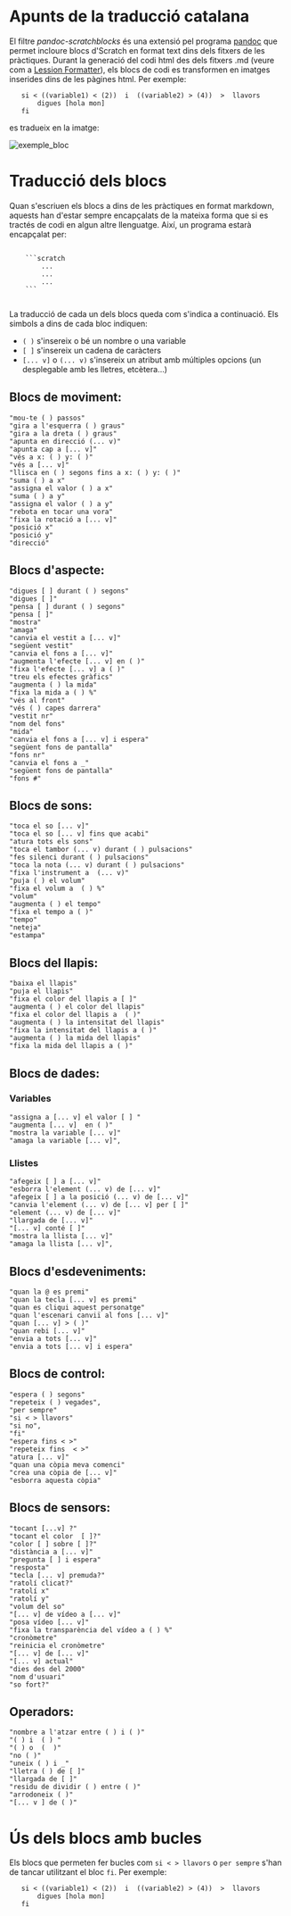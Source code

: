 # Apunts de la traducció catalana

El filtre *pandoc-scratchblocks* és una extensió pel programa [pandoc](www.pandoc.org) que permet incloure blocs d'Scratch en format text dins 
dels fitxers de les pràctiques. Durant la generació del codi html des dels fitxers .md (veure com a [Lession Formatter](https://github.com/codeclubcat/lesson_format)), els blocs de codi es transformen en imatges inserides dins de les pàgines html. Per exemple:

```scratch
   si < ((variable1) < (2))  i  ((variable2) > (4))  >  llavors
	   digues [hola mon]
   fi
```

es tradueix en la imatge:

![exemple_bloc](exemple_bloc.png)


# Traducció dels blocs

Quan s'escriuen els blocs a dins de les pràctiques en format markdown, aquests han d'estar sempre encapçalats de la mateixa forma que si es tractés de codi en algun altre llenguatge. Així, un programa estarà encapçalat per:

```

	```scratch
		...
		...
		...
	```
  
```

La traducció de cada un dels blocs queda com s'indica a continuació. Els simbols a dins de cada bloc indiquen:

* `( )` s'insereix o bé un nombre o una variable
* `[ ]` s'insereix un cadena de caràcters
* `[... v]` o `(... v)` s'insereix un atribut amb múltiples opcions (un desplegable amb les lletres, etcètera...)


## Blocs de moviment:

``` 
"mou-te ( ) passos" 
"gira a l'esquerra ( ) graus"
"gira a la dreta ( ) graus"
"apunta en direcció (... v)" 
"apunta cap a [... v]"
"vés a x: ( ) y: ( )" 
"vés a [... v]"
"llisca en ( ) segons fins a x: ( ) y: ( )" 
"suma ( ) a x"
"assigna el valor ( ) a x" 
"suma ( ) a y" 
"assigna el valor ( ) a y" 
"rebota en tocar una vora" 
"fixa la rotació a [... v]" 
"posició x" 
"posició y" 
"direcció"
```

## Blocs d'aspecte: 
```
"digues [ ] durant ( ) segons"
"digues [ ]"
"pensa [ ] durant ( ) segons" 
"pensa [ ]"
"mostra"
"amaga" 
"canvia el vestit a [... v]" 
"següent vestit" 
"canvia el fons a [... v]"
"augmenta l'efecte [... v] en ( )"
"fixa l'efecte [... v] a ( )"
"treu els efectes gràfics"
"augmenta ( ) la mida"
"fixa la mida a ( ) %" 
"vés al front"
"vés ( ) capes darrera"
"vestit nr"
"nom del fons"
"mida"
"canvia el fons a [... v] i espera"
"següent fons de pantalla"
"fons nr"
"canvia el fons a _"
"següent fons de pantalla"
"fons #"
```

## Blocs de sons:

```
"toca el so [... v]" 
"toca el so [... v] fins que acabi" 
"atura tots els sons" 
"toca el tambor (... v) durant ( ) pulsacions" 
"fes silenci durant ( ) pulsacions" 
"toca la nota (... v) durant ( ) pulsacions" 
"fixa l'instrument a  (... v)" 
"puja ( ) el volum" 
"fixa el volum a  ( ) %" 
"volum" 
"augmenta ( ) el tempo" 
"fixa el tempo a ( )" 
"tempo" 
"neteja" 
"estampa" 
```

## Blocs del llapis:
```
"baixa el llapis" 
"puja el llapis" 
"fixa el color del llapis a [ ]" 
"augmenta ( ) el color del llapis" 
"fixa el color del llapis a  ( )" 
"augmenta ( ) la intensitat del llapis" 
"fixa la intensitat del llapis a ( )" 
"augmenta ( ) la mida del llapis" 
"fixa la mida del llapis a ( )" 
```

## Blocs de dades:

### Variables
```
"assigna a [... v] el valor [ ] " 
"augmenta [... v]  en ( )" 
"mostra la variable [... v]" 
"amaga la variable [... v]",
 ```
 
### Llistes
```
"afegeix [ ] a [... v]" 
"esborra l'element (... v) de [... v]" 
"afegeix [ ] a la posició (... v) de [... v]" 
"canvia l'element (... v) de [... v] per [ ]" 
"element (... v) de [... v]" 
"llargada de [... v]" 
"[... v] conté [ ]" 
"mostra la llista [... v]" 
"amaga la llista [... v]",
```

## Blocs d'esdeveniments:
``` 
"quan la @ es premi" 
"quan la tecla [... v] es premi" 
"quan es cliqui aquest personatge" 
"quan l'escenari canviï al fons [... v]" 
"quan [... v] > ( )" 
"quan rebi [... v]" 
"envia a tots [... v]" 
"envia a tots [... v] i espera" 
```

## Blocs de control:
```
"espera ( ) segons" 
"repeteix ( ) vegades", 
"per sempre"
"si < > llavors"
"si no", 
"fi" 
"espera fins < >" 
"repeteix fins  < >" 
"atura [... v]" 
"quan una còpia meva comenci" 
"crea una còpia de [... v]" 
"esborra aquesta còpia" 
```

## Blocs de sensors:
```
"tocant [...v] ?" 
"tocant el color  [ ]?" 
"color [ ] sobre [ ]?" 
"distància a [... v]" 
"pregunta [ ] i espera" 
"resposta" 
"tecla [... v] premuda?" 
"ratolí clicat?" 
"ratolí x" 
"ratolí y" 
"volum del so" 
"[... v] de vídeo a [... v]" 
"posa vídeo [... v]" 
"fixa la transparència del vídeo a ( ) %" 
"cronòmetre" 
"reinicia el cronòmetre" 
"[... v] de [... v]" 
"[... v] actual" 
"dies des del 2000" 
"nom d'usuari" 
"so fort?"
```

## Operadors:
```
"nombre a l'atzar entre ( ) i ( )"
"( ) i  ( ) " 
"( ) o  (  )" 
"no ( )" 
"uneix ( ) i _" 
"lletra ( ) de [ ]" 
"llargada de [ ]" 
"residu de dividir ( ) entre ( )" 
"arrodoneix ( )" 
"[... v ] de ( )"
```

# Ús dels blocs amb bucles

Els blocs que permeten fer bucles com `si < > llavors` o `per sempre` s'han de tancar utilitzant el bloc `fi`. Per exemple:

```scratch
   si < ((variable1) < (2))  i  ((variable2) > (4))  >  llavors
	   digues [hola mon]
   fi
```





